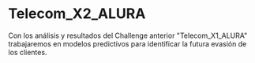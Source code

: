# Telecom_X2_ALURA
Con los análisis y resultados del Challenge anterior "Telecom_X1_ALURA" trabajaremos en modelos predictivos para identificar la futura evasión de los clientes.
